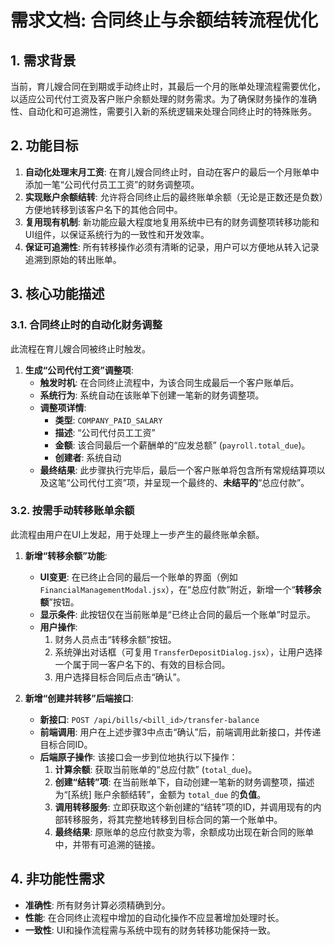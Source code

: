 # 需求文档: 合同终止与余额结转流程优化

## 1. 需求背景

当前，育儿嫂合同在到期或手动终止时，其最后一个月的账单处理流程需要优化，以适应公司代付工资及客户账户余额处理的财务需求。为了确保财务操作的准确性、自动化和可追溯性，需要引入新的系统逻辑来处理合同终止时的特殊账务。

## 2. 功能目标

1.  **自动化处理末月工资**: 在育儿嫂合同终止时，自动在客户的最后一个月账单中添加一笔“公司代付员工工资”的财务调整项。
2.  **实现账户余额结转**: 允许将合同终止后的最终账单余额（无论是正数还是负数）方便地转移到该客户名下的其他合同中。
3.  **复用现有机制**: 新功能应最大程度地复用系统中已有的财务调整项转移功能和UI组件，以保证系统行为的一致性和开发效率。
4.  **保证可追溯性**: 所有转移操作必须有清晰的记录，用户可以方便地从转入记录追溯到原始的转出账单。

## 3. 核心功能描述

### 3.1. 合同终止时的自动化财务调整

此流程在育儿嫂合同被终止时触发。

1.  **生成“公司代付工资”调整项**:
    *   **触发时机**: 在合同终止流程中，为该合同生成最后一个客户账单后。
    *   **系统行为**: 系统自动在该账单下创建一笔新的财务调整项。
    *   **调整项详情**:
        *   **类型**: `COMPANY_PAID_SALARY`
        *   **描述**: “公司代付员工工资”
        *   **金额**: 该合同最后一个薪酬单的“应发总额” (`payroll.total_due`)。
        *   **创建者**: 系统自动
    *   **最终结果**: 此步骤执行完毕后，最后一个客户账单将包含所有常规结算项以及这笔“公司代付工资”项，并呈现一个最终的、**未结平的**“总应付款”。

### 3.2. 按需手动转移账单余额

此流程由用户在UI上发起，用于处理上一步产生的最终账单余额。

1.  **新增“转移余额”功能**:
    *   **UI变更**: 在已终止合同的最后一个账单的界面（例如 `FinancialManagementModal.jsx`），在“总应付款”附近，新增一个“**转移余额**”按钮。
    *   **显示条件**: 此按钮仅在当前账单是“已终止合同的最后一个账单”时显示。
    *   **用户操作**:
        1.  财务人员点击“转移余额”按钮。
        2.  系统弹出对话框（可复用 `TransferDepositDialog.jsx`），让用户选择一个属于同一客户名下的、有效的目标合同。
        3.  用户选择目标合同后点击“确认”。

2.  **新增“创建并转移”后端接口**:
    *   **新接口**: `POST /api/bills/<bill_id>/transfer-balance`
    *   **前端调用**: 用户在上述步骤3中点击“确认”后，前端调用此新接口，并传递目标合同ID。
    *   **后端原子操作**: 该接口会一步到位地执行以下操作：
        1.  **计算余额**: 获取当前账单的“总应付款” (`total_due`)。
        2.  **创建“结转”项**: 在当前账单下，自动创建一笔新的财务调整项，描述为“[系统] 账户余额结转”，金额为 `total_due` 的**负值**。
        3.  **调用转移服务**: 立即获取这个新创建的“结转”项的ID，并调用现有的内部转移服务，将其完整地转移到目标合同的第一个账单中。
        4.  **最终结果**: 原账单的总应付款变为零，余额成功出现在新合同的账单中，并带有可追溯的链接。

## 4. 非功能性需求

*   **准确性**: 所有财务计算必须精确到分。
*   **性能**: 在合同终止流程中增加的自动化操作不应显著增加处理时长。
*   **一致性**: UI和操作流程需与系统中现有的财务转移功能保持一致。

